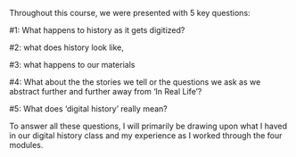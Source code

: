 Throughout this course, we were presented with 5 key questions:

#1: What happens to history as it gets digitized?

#2: what does history look like, 

#3: what happens to our materials

#4: What about the the stories we tell or the questions we ask as we abstract further and further away from ‘In Real Life’?

#5: What does ‘digital history’ really mean?

To answer all these questions, I will primarily be drawing upon what I haved in our digital history class and my experience as I worked through the four modules.
